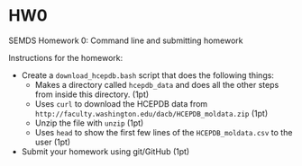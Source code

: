 # HW0
SEMDS Homework 0: Command line and submitting homework

Instructions for the homework:
* Create a `download_hcepdb.bash` script that does the following things:
  * Makes a directory called `hcepdb_data` and does all the other steps from inside this directory. (1pt)
  * Uses `curl` to download the HCEPDB data from `http://faculty.washington.edu/dacb/HCEPDB_moldata.zip` (1pt)
  * Unzip the file with `unzip` (1pt)
  * Uses `head` to show the first few lines of the `HCEPDB_moldata.csv` to the user (1pt)
* Submit your homework using git/GitHub (1pt)
